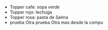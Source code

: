 - Topper cafe: sopa verde
- Topper rojo: lechuga
- Topper rosa: pasta de Salma
- prueba
Otra prueba
Otra mas desde la compu